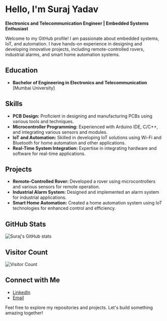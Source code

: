 # Hello, I'm Suraj Yadav

**Electronics and Telecommunication Engineer | Embedded Systems Enthusiast**

Welcome to my GitHub profile! I am passionate about embedded systems, IoT, and automation. I have hands-on experience in designing and developing innovative projects, including remote-controlled rovers, industrial alarms, and smart home automation systems.

## Education
- **Bachelor of Engineering in Electronics and Telecommunication**   [Mumbai University]
  
## Skills
- **PCB Design:** Proficient in designing and manufacturing PCBs using various tools and techniques.
- **Microcontroller Programming:** Experienced with Arduino IDE, C/C++, and integrating various sensors and modules.
- **IoT and Automation:** Skilled in developing IoT solutions using Wi-Fi and Bluetooth for home automation and other applications.
- **Real-Time System Integration:** Expertise in integrating hardware and software for real-time applications.

## Projects
- **Remote-Controlled Rover:** Developed a rover using microcontrollers and various sensors for remote operation.
- **Industrial Alarm System:** Designed and implemented an alarm system for industrial applications.
- **Smart Home Automation:** Created a home automation system using IoT technologies for enhanced control and efficiency.

## GitHub Stats
![Suraj's GitHub stats](https://github-readme-stats.vercel.app/api?username=Suraj2930&show_icons=true&theme=shadow_blue)

## Visitor Count
![Visitor Count](https://komarev.com/ghpvc/?username=Suraj2930&color=blue)

## Connect with Me
- [LinkedIn](https://www.linkedin.com/in/suraj-yadav-63b17522b/)
- [Email](mailto:surajya2123@gmail.com)

Feel free to explore my repositories and projects. 
Let's build something amazing together!

